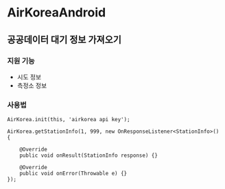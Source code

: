 # AirKoreaAndroid

## 공공데이터 대기 정보 가져오기

### 지원 기능
- 시도 정보
- 측정소 정보

### 사용법
```
AirKorea.init(this, 'airkorea api key');

AirKorea.getStationInfo(1, 999, new OnResponseListener<StationInfo>() {

    @Override
    public void onResult(StationInfo response) {}
    
    @Override
    public void onError(Throwable e) {}
});
```
